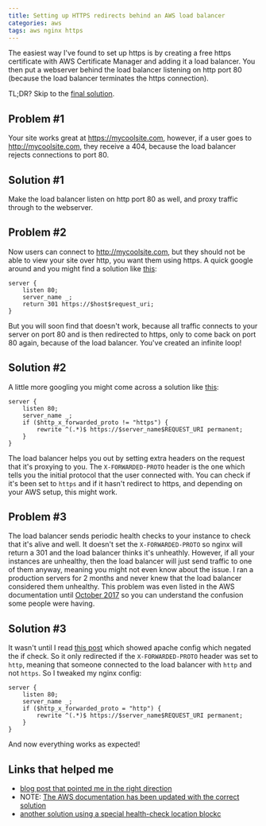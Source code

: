 ```yaml
---
title: Setting up HTTPS redirects behind an AWS load balancer
categories: aws
tags: aws nginx https
---
```


The easiest way I've found to set up https is by creating a free https 
certificate with AWS Certificate Manager and adding it a load balancer.
You then put a webserver behind the load balancer listening on http port 80
(because the load balancer terminates the https connection).

TL;DR? Skip to the [final solution](#solution-3).

## Problem #1

Your site works great at https://mycoolsite.com, however, if a user goes to
http://mycoolsite.com, they receive a 404, because the load balancer rejects
connections to port 80.

## Solution #1

Make the load balancer listen on http port 80 as well, and proxy traffic
through to the webserver.

## Problem #2

Now users can connect to http://mycoolsite.com, but they should not be able to
view your site over http, you want them using https. A quick google around and 
you might find a solution like [this](https://bjornjohansen.no/redirect-to-https-with-nginx):

```nginx
server {
	listen 80;
	server_name _;
	return 301 https://$host$request_uri;
}
```

But you will soon find that doesn't work, because all traffic connects to your 
server on port 80 and is then redirected to https, only to come back on port 80
again, because of the load balancer. You've created an infinite loop!

## Solution #2

A little more googling you might come across a solution like 
[this](https://oanhnn.github.io/2016-02-29/how-to-force-https-behind-aws-elb.html):

```nginx
server {
    listen 80;
    server_name _;
    if ($http_x_forwarded_proto != "https") {
        rewrite ^(.*)$ https://$server_name$REQUEST_URI permanent;
    }
}
```

The load balancer helps you out by setting extra headers on the request that 
it's proxying to you. The `X-FORWARDED-PROTO` header is the one which tells
you the initial protocol that the user connected with. You can check if it's
been set to `https` and if it hasn't redirect to https, and depending on your 
AWS setup, this might work.

## Problem #3

The load balancer sends periodic health checks to your instance to check that
it's alive and well. It doesn't set the `X-FORWARDED-PROTO` so nginx will 
return a 301 and the load balancer thinks it's unheathly. However, if all your
instances are unhealthy, then the load balancer will just send traffic to one
of them anyway, meaning you might not even know about the issue. I ran a 
production servers for 2 months and never knew that the load balancer 
considered them unhealthy. This problem was even listed in the 
AWS documentation until
[October 2017](https://web.archive.org/web/20171027023806/https://aws.amazon.com/premiumsupport/knowledge-center/redirect-http-https-elb/)
so you can understand the confusion some people were having.

## Solution #3

It wasn't until I read [this post](http://fuzzyblog.io/blog/aws/2017/02/03/redirecting-http-to-https-with-aws-and-elb.html)
which showed apache config which negated the if check. So it only redirected 
if the `X-FORWARDED-PROTO` header was set to `http`, meaning that someone
connected to the load balancer with `http` and not `https`. So I tweaked my
nginx config:

```nginx
server {
    listen 80;
    server_name _;
    if ($http_x_forwarded_proto = "http") {
        rewrite ^(.*)$ https://$server_name$REQUEST_URI permanent;
    }
}
```

And now everything works as expected!


## Links that helped me

* [blog post that pointed me in the right direction](http://fuzzyblog.io/blog/aws/2017/02/03/redirecting-http-to-https-with-aws-and-elb.html)
* NOTE: [The AWS documentation has been updated with the correct solution](https://aws.amazon.com/premiumsupport/knowledge-center/redirect-http-https-elb/)
* [another solution using a special health-check location blockc](https://serverfault.com/a/721358/243144)
